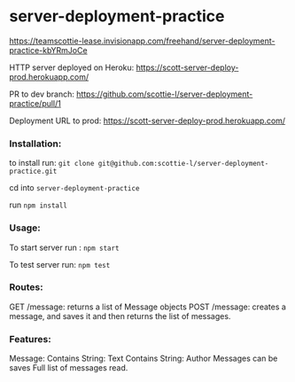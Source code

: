 # server-deployment-practice

https://teamscottie-lease.invisionapp.com/freehand/server-deployment-practice-kbYRmJoCe

HTTP server deployed on Heroku: https://scott-server-deploy-prod.herokuapp.com/

PR to dev branch: https://github.com/scottie-l/server-deployment-practice/pull/1

Deployment URL to prod: https://scott-server-deploy-prod.herokuapp.com/

### Installation:
to install run: `git clone git@github.com:scottie-l/server-deployment-practice.git`

cd into `server-deployment-practice`

run `npm install`

### Usage:
To start server run : `npm start`

To test server run: `npm test`

### Routes:
GET /message: returns a list of Message objects
POST /message: creates a message, and saves it and then returns the list of messages.

### Features:
Message:
Contains String: Text
Contains String: Author
Messages can be saves
Full list of messages read.
